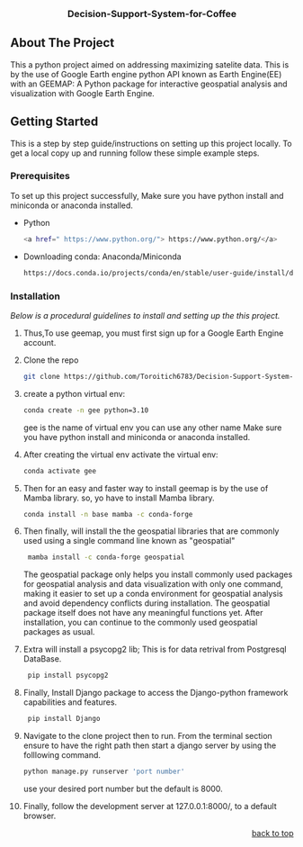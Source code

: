 <a name="readme-top"></a>

<!-- PROJECT LOGO -->
<br />
<div align="center">
  
  <h3 align="center">Decision-Support-System-for-Coffee</h3>

</div>

<!-- ABOUT THE PROJECT -->
## About The Project

This a python project aimed on addressing maximizing satelite data. This is by the use of Google Earth engine python API known as Earth Engine(EE) with an GEEMAP: A Python package for interactive geospatial analysis and visualization with Google Earth Engine.


<!-- GETTING STARTED -->
## Getting Started

This is a step by step guide/instructions on setting up this project locally.
To get a local copy up and running follow these simple example steps.


### Prerequisites

To set up this project successfully, Make sure you have python install and miniconda or anaconda installed.
* Python
  ```sh
  <a href=" https://www.python.org/"> https://www.python.org/</a>
  ```
* Downloading conda: Anaconda/Miniconda
  ```sh
  https://docs.conda.io/projects/conda/en/stable/user-guide/install/download.html
  ```

### Installation

_Below is a procedural guidelines to install and setting up the this project._

1. Thus,To use geemap, you must first sign up for a Google Earth Engine account.

2. Clone the repo
   ```sh
   git clone https://github.com/Toroitich6783/Decision-Support-System-for-Coffee..git
   ```
3. create a python virtual env:
   ```sh
   conda create -n gee python=3.10
   ```
   gee is the name of virtual env you can use any other name
   Make sure you have python install and miniconda or anaconda installed.
4. After creating the virtual env activate the virtual env:
   ```sh
   conda activate gee
   ```
5. Then for an easy and faster way to install  geemap is by the use of Mamba library.
   so, yo have to install Mamba library.
   ```sh
   conda install -n base mamba -c conda-forge
   ```
6. Then finally, will install the the geospatial libraries that are commonly used using a single  command line known as "geospatial"
   ```sh
    mamba install -c conda-forge geospatial
   ```
   The geospatial package only helps you install commonly used packages for geospatial analysis and data visualization with only one command, making it easier to set up a conda environment for geospatial analysis and avoid dependency conflicts during installation. The geospatial package itself does not have any meaningful functions yet. After installation, you can continue to the commonly used geospatial packages as usual.
7. Extra will install a psycopg2 lib; This is for data retrival from Postgresql DataBase.
   ```sh
    pip install psycopg2
   ```
8. Finally, Install Django package to access the Django-python framework capabilities and features.
   ```sh
    pip install Django
   ```
9. Navigate to the clone project then to run. From the terminal section ensure to have the right path then start a django server by using the folllowing command.
   ```sh
   python manage.py runserver 'port number'
   ```
   use your desired port number but the default is 8000.

10. Finally, follow the development server at  127.0.0.1:8000/, to a default browser.

    <p align="right"><a href="#readme-top">back to top</a></p>





